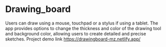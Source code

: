 # Drawing_board
Users can draw using a mouse, touchpad or a stylus if using a tablet. The app provides options to change the thickness and color of the drawing tool and background color, allowing users to create detailed and precise sketches.
Project demo link <https://drawingboard-mz.netlify.app/>
